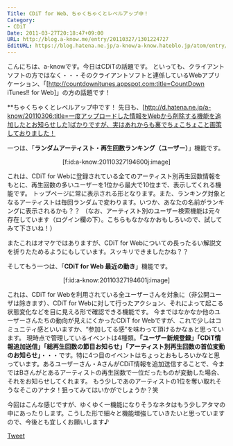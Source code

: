 ```yaml
---
Title: CDiT for Web、ちゃくちゃくとレベルアップ中！
Category:
- CDiT
Date: 2011-03-27T20:18:47+09:00
URL: http://blog.a-know.me/entry/20110327/1301224727
EditURL: https://blog.hatena.ne.jp/a-know/a-know.hateblo.jp/atom/entry/12921228815727979751
---
```



こんにちは、a-knowです。今日はCDiTの話題です。
といっても、クライアントソフトの方ではなく・・・そのクライアントソフトと連係しているWebアプリケーション、「[http://countdownitunes.appspot.com:title=CountDown iTunes!! for Web]」の方の話題です！


**ちゃくちゃくとレベルアップ中です！
先日も、[http://d.hatena.ne.jp/a-know/20110306:title=一度アップロードした情報をWebから削除する機能を追加したとお知らせした]ばかりですが、実はあれからも裏でちょこちょこと画策しておりました！


一つは、「<span style="font-weight:bold;">ランダムアーティスト・再生回数ランキング（ユーザー）</span>」機能です。

<div align=center>[f:id:a-know:20110327194600j:image]</div>


これは、CDiT for Webに登録されている全てのアーティスト別再生回数情報をもとに、再生回数の多いユーザーを1位から最大で10位まで、表示してくれる機能です。
トップページに常に表示される形となります。また、ランキング対象となるアーティストは毎回ランダムで変わります。いつか、あなたの名前がランキングに表示されるかも？？
（なお、アーティスト別のユーザー検索機能は元々存在しています（ログイン欄の下）。こちらもなかなかおもしろいので、試してみて下さいね！）

またこれはオマケではありますが、CDiT for Webについての長ったるい解説文を折りたためるようにもしています。スッキリできましたかね？？



そしてもう一つは、「<span style="font-weight:bold;">CDiT for Web 最近の動き</span>」機能です。

<div align=center>[f:id:a-know:20110327194601j:image]</div>


これは、CDiT for Webを利用されている全ユーザーさんを対象に（非公開ユーザは除きます）、CDiT for Webに対して行ったアクション、それによって起こる状態変化などを目に見える形で確認できる機能です。
今まではなかなか他のユーザーさんたちの動向が見えにくかったCDiT for Webですが、これで少しはコミュニティ感といいますか、“参加してる感”を味わって頂けるかなぁと思っています。
現時点で管理しているイベントは4種類。<span style="font-weight:bold;">「ユーザー新規登録」「CDiT情報追加送信」「総再生回数の節目お知らせ」「アーティスト別再生回数の首位変動のお知らせ」</span>・・・です。特に4つ目のイベントはちょっとおもしろいかなと思っています。あるユーザーさん・AさんがCDiT情報を追加送信することで、今まではBさんがとあるアーティストの再生回数で一位だったものが変動した場合、それをお知らせしてくれます。
もう少しであのアーティストの1位を奪い取れそうなそこのアナタ！狙ってみてはいかがでしょうか？笑



今回はこんな感じですが、ゆくゆく一機能になりそうなネタはもう少しアタマの中にあったりします。こうした形で細々と機能増強していきたいと思っていますので、今後とも宜しくお願いします♪


<a href="http://twitter.com/share" class="twitter-share-button" data-count="horizontal" data-via="a_know" data-related="CDiT_info" data-lang="ja">Tweet</a><script type="text/javascript" src="http://platform.twitter.com/widgets.js"></script>
